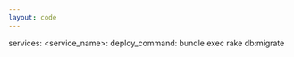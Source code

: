 ```yaml
---
layout: code
---
```


services:
    &#60;service_name&#62;:
        deploy_command: bundle exec rake db:migrate
